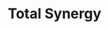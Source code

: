 ---
title: "Total Synergy"
Description: "Total Synergy is an Australian project management software designed for architects and engineers."
ogimage: "/images/total-synergy-og-image.jpg"
websiteURL: "https://totalsynergy.com/"
contactURL: "https://calendly.com/hiretomsmith/hiretomsmith"
gallery:
  - src: "/images/portfolio/motion graphics/ts-badges-thumbnail.png"
    lightbox: "/images/portfolio/motion graphics/G2-Spring-Animation-V2.mp4"
    alt: "Motion graphic showcasing G2 badges"
    video: true
  - src: "/images/portfolio/total-synergy/total-synergy-portfolio-01.jpg"
    lightbox: "/images/portfolio/total-synergy/total-synergy-portfolio-01.jpg"
    alt: "Total Synergy social media post designs."
  - src: "/images/portfolio/total-synergy/total-synergy-portfolio-02.jpg"
    lightbox: "/images/portfolio/total-synergy/total-synergy-portfolio-02.jpg"
    alt: "Total Synergy magazine cover mockup."
  - src: "/images/portfolio/motion graphics/totalsynergy-x-factor-thumbnail.jpg"
    lightbox: "/images/portfolio/motion graphics/totalsynergy-x-factor-v5-logo-change.mp4"
    alt: "Total Synergy x Factor promotional motion graphic"
    video: true
overview: "Total Synergy is an Australian project management software designed for architects and engineers."
features:
  - "Art Direction"
  - "Graphic Design"
  - "Figma"
  - "Marketing Design"
  - "Motion Graphics"
  - "Animation"
  - "Remote Collaboration"
  - "Wordpress"
videoURL: ""
background: "Total Synergy approached me after a brand-revamp, needing to extend the new 'look-and-feel' to encompass all of their advertising and marketing collateral (eBooks, display ads, social media, blog images, etc.). They were in the process of moving away from the typical 'SaaS-aesthetic' and more towards something high-end that would appeal to customers with a 'designer's eye'."
challenge: "Their 20-page brand guide was designed primarily with the website design in mind. Expanding the brand to include an extensive array of marketing deliverables required careful experimentation to ensure that we pushed the 'visual envelope' while staying true to the brand's core visual principals. I served as a one-man creative powerhouse for the marketing department, producing everything from display ads to motion graphics to benchmark reports. Collaborating with stakeholders across drastically different timezones proved challenging as well. To combat communication breakdowns, we designed most assets in Figma. This enabled both real-time and asynchronous collaboration, as well as editing capabilities for each and every team member."
---